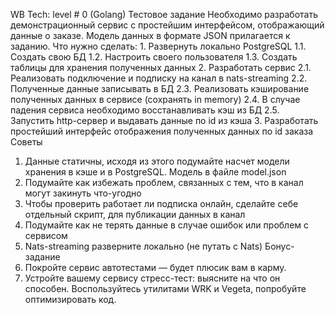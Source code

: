 WB Tech: level # 0 (Golang)
Тестовое задание
Необходимо разработать демонстрационный сервис с простейшим интерфейсом,
отображающий данные о заказе. Модель данных в формате JSON прилагается к
заданию.
Что нужно сделать:
1.
Развернуть локально PostgreSQL
1.1.
Создать свою БД
1.2.
Настроить своего пользователя
1.3.
Создать таблицы для хранения полученных данных
2.
Разработать сервис
2.1.
Реализовать подключение и подписку на канал в nats-streaming
2.2.
Полученные данные записывать в БД
2.3.
Реализовать кэширование полученных данных в сервисе (сохранять in
memory)
2.4.
В случае падения сервиса необходимо восстанавливать кэш из БД
2.5.
Запустить http-сервер и выдавать данные по id из кэша
3.
Разработать простейший интерфейс отображения полученных данных по id
заказа
Советы
1. Данные статичны, исходя из этого подумайте насчет модели хранения в кэше и
в PostgreSQL. Модель в файле model.json
2. Подумайте как избежать проблем, связанных с тем, что в канал могут закинуть
что-угодно
3. Чтобы проверить работает ли подписка онлайн, сделайте себе отдельный
скрипт, для публикации данных в канал
4. Подумайте как не терять данные в случае ошибок или проблем с сервисом
5. Nats-streaming разверните локально (не путать с Nats)
Бонус-задание
1. Покройте сервис автотестами — будет плюсик вам в карму.
2. Устройте вашему сервису стресс-тест: выясните на что он способен.
Воспользуйтесь утилитами WRK и Vegeta, попробуйте оптимизировать код.
